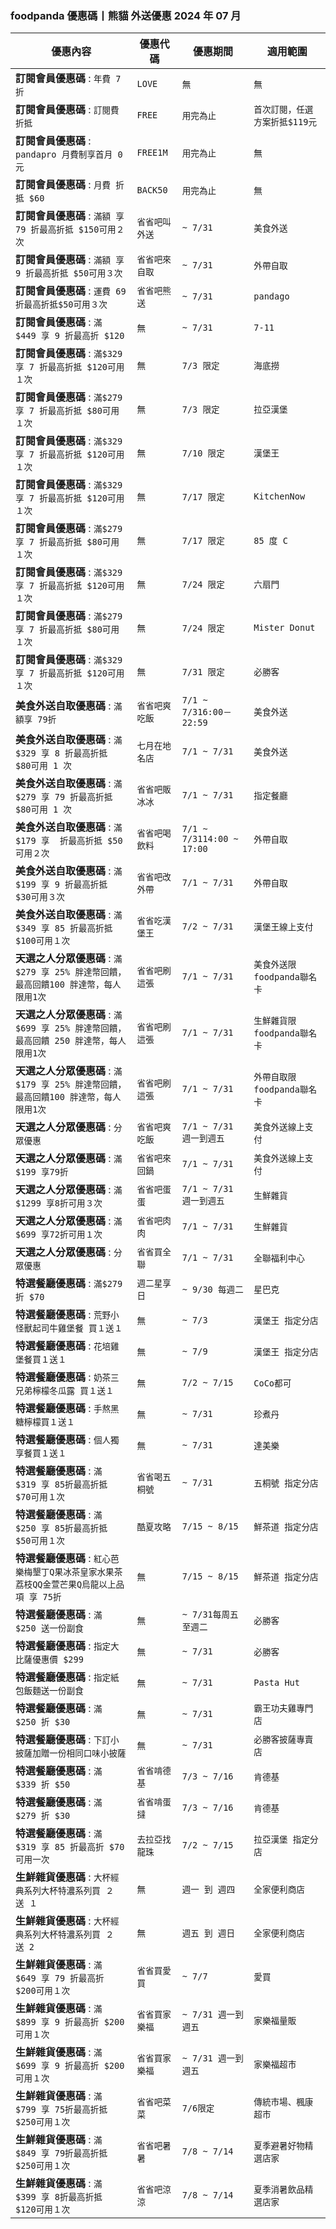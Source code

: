 
### foodpanda 優惠碼丨熊貓 外送優惠 2024 年 07 月
| 優惠內容 | 優惠代碼 | 優惠期間 | 適用範圍 |
| --- | --- | --- | --- |
|**訂閱會員優惠碼** : ```年費 7折```|```LOVE```|```無```|```無```|
|**訂閱會員優惠碼** : ```訂閱費 折抵```|```FREE```|```用完為止```|```首次訂閱，任選方案折抵$119元```|
|**訂閱會員優惠碼** : ```pandapro 月費制享首月 0 元```|```FREE1M```|```用完為止```|```無```|
|**訂閱會員優惠碼** : ```月費 折抵 $60```|```BACK50```|```用完為止```|```無```|
|**訂閱會員優惠碼** : ```滿額 享 79 折最高折抵 $150可用２次```|```省省吧叫外送```|```~ 7/31```|```美食外送```|
|**訂閱會員優惠碼** : ```滿額 享 9 折最高折抵 $50可用３次```|```省省吧來自取```|```~ 7/31```|```外帶自取```|
|**訂閱會員優惠碼** : ```運費 69 折最高折抵$50可用３次```|```省省吧熊送```|```~ 7/31```|```pandago```|
|**訂閱會員優惠碼** : ```滿 $449 享 9 折最高折 $120```|```無```|```~ 7/31```|```7-11```|
|**訂閱會員優惠碼** : ```滿$329 享 7 折最高折抵 $120可用１次```|```無```|```7/3 限定```|```海底撈```|
|**訂閱會員優惠碼** : ```滿$279 享 7 折最高折抵 $80可用１次```|```無```|```7/3 限定```|```拉亞漢堡```|
|**訂閱會員優惠碼** : ```滿$329 享 7 折最高折抵 $120可用１次```|```無```|```7/10 限定```|```漢堡王```|
|**訂閱會員優惠碼** : ```滿$329 享 7 折最高折抵 $120可用１次```|```無```|```7/17 限定```|```KitchenNow```|
|**訂閱會員優惠碼** : ```滿$279 享 7 折最高折抵 $80可用１次```|```無```|```7/17 限定```|```85 度 C```|
|**訂閱會員優惠碼** : ```滿$329 享 7 折最高折抵 $120可用１次```|```無```|```7/24 限定```|```六扇門```|
|**訂閱會員優惠碼** : ```滿$279 享 7 折最高折抵 $80可用１次```|```無```|```7/24 限定```|```Mister Donut```|
|**訂閱會員優惠碼** : ```滿$329 享 7 折最高折抵 $120可用１次```|```無```|```7/31 限定```|```必勝客```|
|**美食外送自取優惠碼** : ```滿額享 79折```|```省省吧爽吃飯```|```7/1 ~ 7/316:00－22:59```|```美食外送```|
|**美食外送自取優惠碼** : ```滿 $329 享 8 折最高折抵 $80可用 1 次```|```七月在地名店```|```7/1 ~ 7/31```|```美食外送```|
|**美食外送自取優惠碼** : ```滿 $279 享 79 折最高折抵 $80可用 1 次```|```省省吧販冰冰```|```7/1 ~ 7/31```|```指定餐廳```|
|**美食外送自取優惠碼** : ```滿 $179 享  折最高折抵 $50可用２次```|```省省吧喝飲料```|```7/1 ~ 7/3114:00 ~ 17:00```|```外帶自取```|
|**美食外送自取優惠碼** : ```滿 $199 享 9 折最高折抵 $30可用３次```|```省省吧改外帶```|```7/1 ~ 7/31```|```外帶自取```|
|**美食外送自取優惠碼** : ```滿 $349 享 85 折最高折抵 $100可用１次```|```省省吃漢堡王```|```7/2 ~ 7/31```|```漢堡王線上支付```|
|**天選之人分眾優惠碼** : ```滿 $279 享 25% 胖達幣回饋，最高回饋100 胖達幣，每人限用1次```|```省省吧刷這張```|```7/1 ~ 7/31```|```美食外送限foodpanda聯名卡```|
|**天選之人分眾優惠碼** : ```滿 $699 享 25% 胖達幣回饋，最高回饋 250 胖達幣，每人限用1次```|```省省吧刷這張```|```7/1 ~ 7/31```|```生鮮雜貨限foodpanda聯名卡```|
|**天選之人分眾優惠碼** : ```滿 $179 享 25% 胖達幣回饋，最高回饋100 胖達幣，每人限用1次```|```省省吧刷這張```|```7/1 ~ 7/31```|```外帶自取限foodpanda聯名卡```|
|**天選之人分眾優惠碼** : ```分眾優惠```|```省省吧爽吃飯```|```7/1 ~ 7/31 週一到週五```|```美食外送線上支付```|
|**天選之人分眾優惠碼** : ```滿 $199 享79折```|```省省吧來回鍋```|```7/1 ~ 7/31```|```美食外送線上支付```|
|**天選之人分眾優惠碼** : ```滿 $1299 享8折可用３次```|```省省吧蛋蛋```|```7/1 ~ 7/31 週一到週五```|```生鮮雜貨```|
|**天選之人分眾優惠碼** : ```滿 $699 享72折可用１次```|```省省吧肉肉```|```7/1 ~ 7/31```|```生鮮雜貨```|
|**天選之人分眾優惠碼** : ```分眾優惠```|```省省買全聯```|```7/1 ~ 7/31```|```全聯福利中心```|
|**特選餐廳優惠碼** : ```滿$279 折 $70```|```週二星享日```|```~ 9/30 每週二```|```星巴克```|
|**特選餐廳優惠碼** : ```荒野小怪獸起司牛雞堡餐 買１送１```|```無```|```~ 7/3```|```漢堡王 指定分店```|
|**特選餐廳優惠碼** : ```花培雞堡餐買１送１```|```無```|```~ 7/9```|```漢堡王 指定分店```|
|**特選餐廳優惠碼** : ```奶茶三兄弟檸檬冬瓜露 買１送１```|```無```|```7/2 ~ 7/15```|```CoCo都可```|
|**特選餐廳優惠碼** : ```手熬黑糖檸檬買１送１```|```無```|```~ 7/31```|```珍煮丹```|
|**特選餐廳優惠碼** : ```個人獨享餐買１送１```|```無```|```~ 7/31```|```達美樂```|
|**特選餐廳優惠碼** : ```滿 $319 享 85折最高折抵 $70可用１次```|```省省喝五桐號```|```~ 7/31```|```五桐號 指定分店```|
|**特選餐廳優惠碼** : ```滿 $250 享 85折最高折抵 $50可用１次```|```酷夏攻略```|```7/15 ~ 8/15```|```鮮茶道 指定分店```|
|**特選餐廳優惠碼** : ```紅心芭樂梅墾丁Q果冰茶皇家水果茶荔枝QQ金萱芒果Q烏龍以上品項 享 75折```|```無```|```7/15 ~ 8/15```|```鮮茶道 指定分店```|
|**特選餐廳優惠碼** : ```滿 $250 送一份副食```|```無```|```~ 7/31每周五至週二```|```必勝客```|
|**特選餐廳優惠碼** : ```指定大比薩優惠價 $299```|```無```|```~ 7/31```|```必勝客```|
|**特選餐廳優惠碼** : ```指定紙包飯麵送一份副食```|```無```|```~ 7/31```|```Pasta Hut```|
|**特選餐廳優惠碼** : ```滿 $250 折 $30```|```無```|```~ 7/31```|```霸王功夫雞專門店```|
|**特選餐廳優惠碼** : ```下訂小披薩加贈一份相同口味小披薩```|```無```|```~ 7/31```|```必勝客披薩專賣店```|
|**特選餐廳優惠碼** : ```滿 $339 折 $50```|```省省啃德基```|```7/3 ~ 7/16```|```肯德基```|
|**特選餐廳優惠碼** : ```滿 $279 折 $30```|```省省啃蛋撻```|```7/3 ~ 7/16```|```肯德基```|
|**特選餐廳優惠碼** : ```滿 $319 享 85 折最高折 $70可用一次```|```去拉亞找龍珠```|```7/2 ~ 7/15```|```拉亞漢堡 指定分店```|
|**生鮮雜貨優惠碼** : ```大杯經典系列大杯特濃系列買 ２ 送 １```|```無```|```週一 到 週四```|```全家便利商店```|
|**生鮮雜貨優惠碼** : ```大杯經典系列大杯特濃系列買 ２ 送 2```|```無```|```週五 到 週日```|```全家便利商店```|
|**生鮮雜貨優惠碼** : ```滿 $649 享 79 折最高折 $200可用１次```|```省省買愛買```|```~ 7/7```|```愛買```|
|**生鮮雜貨優惠碼** : ```滿 $899 享 9 折最高折 $200可用１次```|```省省買家樂福```|```~ 7/31 週一到週五```|```家樂福量販```|
|**生鮮雜貨優惠碼** : ```滿 $699 享 9 折最高折 $200可用１次```|```省省買家樂福```|```~ 7/31 週一到週五```|```家樂福超市```|
|**生鮮雜貨優惠碼** : ```滿 $799 享 75折最高折抵 $250可用１次```|```省省吧菜菜```|```7/6限定```|```傳統市場、楓康超市```|
|**生鮮雜貨優惠碼** : ```滿 $849 享 79折最高折抵 $250可用１次```|```省省吧暑暑```|```7/8 ~ 7/14```|```夏季避暑好物精選店家```|
|**生鮮雜貨優惠碼** : ```滿 $399 享 8折最高折抵 $120可用１次```|```省省吧涼涼```|```7/8 ~ 7/14```|```夏季消暑飲品精選店家```|
